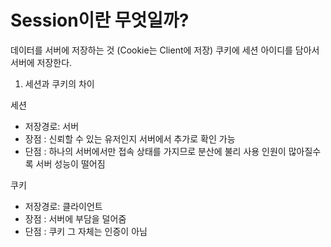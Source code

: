 # Session이란 무엇일까?

데이터를 서버에 저장하는 것 (Cookie는 Client에 저장)
쿠키에 세션 아이디를 담아서 서버에 저장한다.

1. 세션과 쿠키의 차이

세션 
- 저장경로: 서버  
- 장점   : 신뢰할 수 있는 유저인지 서버에서 추가로 확인 가능   
- 단점   : 하나의 서버에서만 접속 상태를 가지므로 분산에 불리 사용 인원이 많아질수록 서버 성능이 떨어짐 

쿠키
- 저장경로: 클라이언트
- 장점   : 서버에 부담을 덜어줌
- 단점   : 쿠키 그 자체는 인증이 아님
